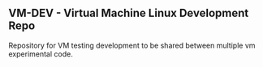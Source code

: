 ## VM-DEV - Virtual Machine Linux Development Repo

Repository for VM testing development to be shared between multiple
vm experimental code.